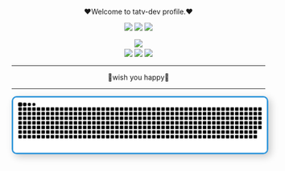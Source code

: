 
<p align="center">
❤️Welcome to tatv-dev profile.❤️
</p>

<div align="center">

[![](https://img.shields.io/badge/Github-black?style=flat-square&logo=github&logoColor=white)](https://github.com/tatv-dev/)
[![](https://img.shields.io/badge/YouTube-black?style=flat-square&logo=YouTube&logoColor=white)](https://www.youtube.com)
[![](https://img.shields.io/badge/Twitter-black?style=flat-square&logo=Twitter&logoColor=white)](https://twitter.com)
</div>

<div id="header" align="center">
 <img src="https://media2.giphy.com/media/SUcApSWjPwQMARvcM8/giphy.gif" width="100"/>
</div>


<div id="header" align="center">
  <img src="https://i.pinimg.com/originals/64/06/ca/6406ca42678a4681991344dfb679e92a.gif" width="100"/>
  <img src="https://i.pinimg.com/originals/64/06/ca/6406ca42678a4681991344dfb679e92a.gif" width="100"/>
  <img src="https://i.pinimg.com/originals/64/06/ca/6406ca42678a4681991344dfb679e92a.gif" width="100"/>
</div>

---

<div align="center">
 💖wish you happy💖
</div>

---

<div align="center">
  <a href="https://github.com/tatv-dev">
    <img src="/resources/grid-snake.svg" alt="snake" style="border: 3px solid #3498db; border-radius: 10px; box-shadow: 5px 5px 15px rgba(0, 0, 0, 0.2);">
  </a>
</div>
